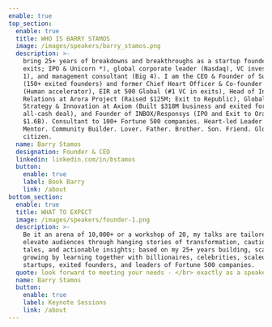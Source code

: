 ```yaml
---
enable: true
top_section:
  enable: true
  title: WHO IS BARRY STAMOS
  image: /images/speakers/barry_stamos.png
  description: >-
    bring 25+ years of breakdowns and breakthroughs as a startup founder (3
    exits; IPO & Unicorn *), global corporate leader (Nasdaq), VC investor (Tier
    1), and management consultant (Big 4). I am the CEO & Founder of Supernova
    (150+ exited founders) and former Chief Heart Officer & Co-founder of 1heart
    (Human accelerator), EIR at 500 Global (#1 VC in exits), Head of Investor
    Relations at Arora Project (Raised $125M; Exit to Republic), Global Head of
    Strategy & Innovation at Axiom (Built $318M business and exited for $2.3B
    all-cash deal), and Founder of INBOX/Responsys (IPO and Exit to Oracle for
    $1.6B). Consultant to 100+ Fortune 500 companies. Heart-led Leader. Speaker.
    Mentor. Community Builder. Lover. Father. Brother. Son. Friend. Global
    citizen.
  name: Barry Stamos
  designation: Founder & CEO
  linkedin: linkedin.com/in/bstamos
  button:
    enable: true
    label: Book Barry
    link: /about
bottom_section:
  enable: true
  title: WHAT TO EXPECT
  image: /images/speakers/founder-1.png
  description: >-
    Be it an arena of 10,000+ or a workshop of 20, my talks are tailored to
    elevate audiences through hanging stories of transformation, cautionary
    tales, and actionable insights; based on my 25+ years building, scaling and
    growing by learning together with billionaires, celebrities, scaleups,
    startups, exited founders, and leaders of Fortune 500 companies.
  quote: look forward to meeting your needs - </br> exactly as a speaker!
  name: Barry Stamos
  button:
    enable: true
    label: Keynote Sessions
    link: /about
---
```

